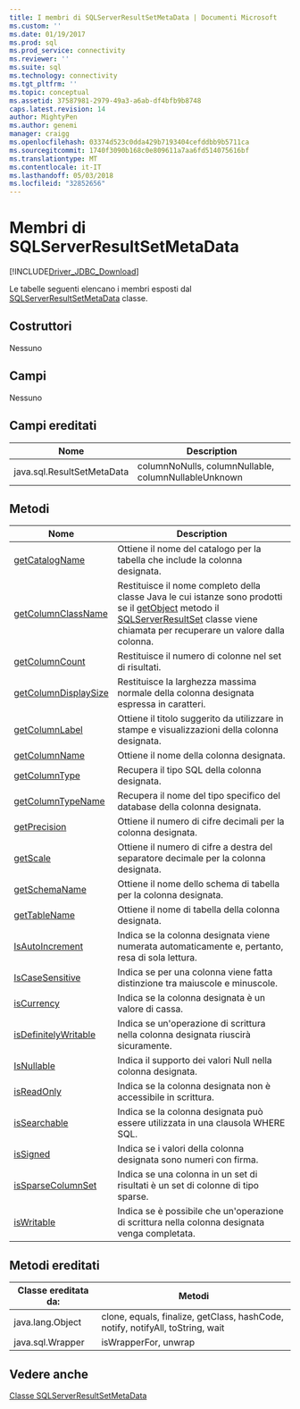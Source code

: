 ```yaml
---
title: I membri di SQLServerResultSetMetaData | Documenti Microsoft
ms.custom: ''
ms.date: 01/19/2017
ms.prod: sql
ms.prod_service: connectivity
ms.reviewer: ''
ms.suite: sql
ms.technology: connectivity
ms.tgt_pltfrm: ''
ms.topic: conceptual
ms.assetid: 37587981-2979-49a3-a6ab-df4bfb9b8748
caps.latest.revision: 14
author: MightyPen
ms.author: genemi
manager: craigg
ms.openlocfilehash: 03374d523c0dda429b7193404cefddbb9b5711ca
ms.sourcegitcommit: 1740f3090b168c0e809611a7aa6fd514075616bf
ms.translationtype: MT
ms.contentlocale: it-IT
ms.lasthandoff: 05/03/2018
ms.locfileid: "32852656"
---
```

# <a name="sqlserverresultsetmetadata-members"></a>Membri di SQLServerResultSetMetaData
[!INCLUDE[Driver_JDBC_Download](../../../includes/driver_jdbc_download.md)]

  Le tabelle seguenti elencano i membri esposti dal [SQLServerResultSetMetaData](../../../connect/jdbc/reference/sqlserverresultsetmetadata-class.md) classe.  
  
## <a name="constructors"></a>Costruttori  
 Nessuno  
  
## <a name="fields"></a>Campi  
 Nessuno  
  
## <a name="inherited-fields"></a>Campi ereditati  
  
|Nome|Description|  
|----------|-----------------|  
|java.sql.ResultSetMetaData|columnNoNulls, columnNullable, columnNullableUnknown|  
  
## <a name="methods"></a>Metodi  
  
|Nome|Description|  
|----------|-----------------|  
|[getCatalogName](../../../connect/jdbc/reference/getcatalogname-method-sqlserverresultsetmetadata.md)|Ottiene il nome del catalogo per la tabella che include la colonna designata.|  
|[getColumnClassName](../../../connect/jdbc/reference/getcolumnclassname-method-sqlserverresultsetmetadata.md)|Restituisce il nome completo della classe Java le cui istanze sono prodotti se il [getObject](../../../connect/jdbc/reference/getobject-method-sqlserverresultset.md) metodo il [SQLServerResultSet](../../../connect/jdbc/reference/sqlserverresultset-class.md) classe viene chiamata per recuperare un valore dalla colonna.|  
|[getColumnCount](../../../connect/jdbc/reference/getcolumncount-method-sqlserverresultsetmetadata.md)|Restituisce il numero di colonne nel set di risultati.|  
|[getColumnDisplaySize](../../../connect/jdbc/reference/getcolumndisplaysize-method-sqlserverresultsetmetadata.md)|Restituisce la larghezza massima normale della colonna designata espressa in caratteri.|  
|[getColumnLabel](../../../connect/jdbc/reference/getcolumnlabel-method-sqlserverresultsetmetadata.md)|Ottiene il titolo suggerito da utilizzare in stampe e visualizzazioni della colonna designata.|  
|[getColumnName](../../../connect/jdbc/reference/getcolumnname-method-sqlserverresultsetmetadata.md)|Ottiene il nome della colonna designata.|  
|[getColumnType](../../../connect/jdbc/reference/getcolumntype-method-sqlserverresultsetmetadata.md)|Recupera il tipo SQL della colonna designata.|  
|[getColumnTypeName](../../../connect/jdbc/reference/getcolumntypename-method-sqlserverresultsetmetadata.md)|Recupera il nome del tipo specifico del database della colonna designata.|  
|[getPrecision](../../../connect/jdbc/reference/getprecision-method-sqlserverresultsetmetadata.md)|Ottiene il numero di cifre decimali per la colonna designata.|  
|[getScale](../../../connect/jdbc/reference/getscale-method-sqlserverresultsetmetadata.md)|Ottiene il numero di cifre a destra del separatore decimale per la colonna designata.|  
|[getSchemaName](../../../connect/jdbc/reference/getschemaname-method-sqlserverresultsetmetadata.md)|Ottiene il nome dello schema di tabella per la colonna designata.|  
|[getTableName](../../../connect/jdbc/reference/gettablename-method-sqlserverresultsetmetadata.md)|Ottiene il nome di tabella della colonna designata.|  
|[IsAutoIncrement](../../../connect/jdbc/reference/isautoincrement-method-sqlserverresultsetmetadata.md)|Indica se la colonna designata viene numerata automaticamente e, pertanto, resa di sola lettura.|  
|[IsCaseSensitive](../../../connect/jdbc/reference/iscasesensitive-method-sqlserverresultsetmetadata.md)|Indica se per una colonna viene fatta distinzione tra maiuscole e minuscole.|  
|[isCurrency](../../../connect/jdbc/reference/iscurrency-method-sqlserverresultsetmetadata.md)|Indica se la colonna designata è un valore di cassa.|  
|[isDefinitelyWritable](../../../connect/jdbc/reference/isdefinitelywritable-method-sqlserverresultsetmetadata.md)|Indica se un'operazione di scrittura nella colonna designata riuscirà sicuramente.|  
|[IsNullable](../../../connect/jdbc/reference/isnullable-method-sqlserverresultsetmetadata.md)|Indica il supporto dei valori Null nella colonna designata.|  
|[isReadOnly](../../../connect/jdbc/reference/isreadonly-method-sqlserverresultsetmetadata.md)|Indica se la colonna designata non è accessibile in scrittura.|  
|[isSearchable](../../../connect/jdbc/reference/issearchable-method-sqlserverresultsetmetadata.md)|Indica se la colonna designata può essere utilizzata in una clausola WHERE SQL.|  
|[isSigned](../../../connect/jdbc/reference/issigned-method-sqlserverresultsetmetadata.md)|Indica se i valori della colonna designata sono numeri con firma.|  
|[isSparseColumnSet](../../../connect/jdbc/reference/issparsecolumnset-method-sqlserverresultsetmetadata.md)|Indica se una colonna in un set di risultati è un set di colonne di tipo sparse.|  
|[isWritable](../../../connect/jdbc/reference/iswritable-method-sqlserverresultsetmetadata.md)|Indica se è possibile che un'operazione di scrittura nella colonna designata venga completata.|  
  
## <a name="inherited-methods"></a>Metodi ereditati  
  
|Classe ereditata da:|Metodi|  
|---------------------------|-------------|  
|java.lang.Object|clone, equals, finalize, getClass, hashCode, notify, notifyAll, toString, wait|  
|java.sql.Wrapper|isWrapperFor, unwrap|  
  
## <a name="see-also"></a>Vedere anche  
 [Classe SQLServerResultSetMetaData](../../../connect/jdbc/reference/sqlserverresultsetmetadata-class.md)  
  
  
